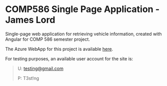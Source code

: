 # COMP586 Single Page Application - James Lord
Single-page web application for retrieving vehicle information, created with Angular for COMP 586 semester project.

The Azure WebApp for this project is available [here](https://comp586spajlord.azurewebsites.net).

For testing purposes, an available user account for the site is:

> U: testing@gmail.com
> 
> P: T3st!ng
